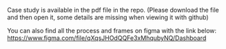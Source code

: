 Case study is available in the pdf file in the repo. (Please download the file and then open it, some details are missing when viewing it with github)

You can also find all the process and frames on figma with the link below:
https://www.figma.com/file/qXqsJHOdQQFe3xMhqubyNQ/Dashboard

